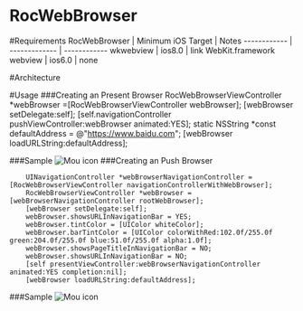 # RocWebBrowser

#Requirements
RocWebBrowser | Minimum iOS Target | Notes
------------  | ------------- | ------------
wkwebview     | ios8.0        | link WebKit.framework
 webview      | ios6.0        | none

#Architecture

#Usage
###Creating an Present Browser
		RocWebBrowserViewController *webBrowser =[RocWebBrowserViewController webBrowser];
	    [webBrowser setDelegate:self];
	    [self.navigationController pushViewController:webBrowser animated:YES];
	    static NSString *const defaultAddress = @"https://www.baidu.com";
	    [webBrowser loadURLString:defaultAddress];

###Sample
![Mou icon](https://raw.githubusercontent.com/king-roc/image/master/image/Push.gif)
###Creating an Push Browser

		UINavigationController *webBrowserNavigationController = [RocWebBrowserViewController navigationControllerWithWebBrowser];
	    RocWebBrowserViewController *webBrowser = [webBrowserNavigationController rootWebBrowser];
	    [webBrowser setDelegate:self];
	    webBrowser.showsURLInNavigationBar = YES;
	    webBrowser.tintColor = [UIColor whiteColor];
	    webBrowser.barTintColor = [UIColor colorWithRed:102.0f/255.0f green:204.0f/255.0f blue:51.0f/255.0f alpha:1.0f];
	    webBrowser.showsPageTitleInNavigationBar = NO;
	    webBrowser.showsURLInNavigationBar = NO;
	    [self presentViewController:webBrowserNavigationController animated:YES completion:nil];
	    [webBrowser loadURLString:defaultAddress];
###Sample
![Mou icon](https://raw.githubusercontent.com/king-roc/image/master/image/Present.gif)
